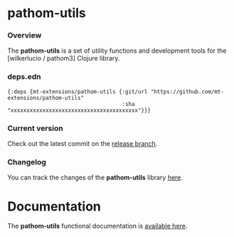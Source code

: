 
# pathom-utils

### Overview

The <strong>pathom-utils</strong> is a set of utility functions and development tools for the [wilkerlucio / pathom3] Clojure library.

### deps.edn

```
{:deps {mt-extensions/pathom-utils {:git/url "https://github.com/mt-extensions/pathom-utils"
                                    :sha     "xxxxxxxxxxxxxxxxxxxxxxxxxxxxxxxxxxxxxxxx"}}}
```

### Current version

Check out the latest commit on the [release branch](https://github.com/mt-extensions/pathom-utils/tree/release).

### Changelog

You can track the changes of the <strong>pathom-utils</strong> library [here](CHANGES.md).

# Documentation

The <strong>pathom-utils</strong> functional documentation is [available here](https://mt-extensions.github.io/pathom-utils).
